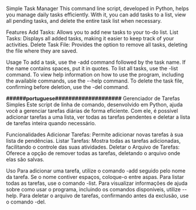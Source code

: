 Simple Task Manager
This command line script, developed in Python, helps you manage daily tasks efficiently. With it, you can add tasks to a list, view all pending tasks, and delete the entire task list when necessary.

Features
Add Tasks: Allows you to add new tasks to your to-do list.
List Tasks: Displays all added tasks, making it easier to keep track of your activities.
Delete Task File: Provides the option to remove all tasks, deleting the file where they are saved.

Usage
To add a task, use the -add command followed by the task name. If the name contains spaces, put it in quotes.
To list all tasks, use the -list command.
To view help information on how to use the program, including the available commands, use the --help command.
To delete the task file, confirming before deletion, use the -del command.


**######portuguese####################**
Gerenciador de Tarefas Simples
Este script de linha de comando, desenvolvido em Python, ajuda você a gerenciar tarefas diárias de forma eficiente. Com ele, é possível adicionar tarefas a uma lista, 
ver todas as tarefas pendentes e deletar a lista de tarefas inteira quando necessário.

Funcionalidades
Adicionar Tarefas: Permite adicionar novas tarefas à sua lista de pendências.
Listar Tarefas: Mostra todas as tarefas adicionadas, facilitando o controle das suas atividades.
Deletar o Arquivo de Tarefas: Oferece a opção de remover todas as tarefas, deletando o arquivo onde elas são salvas.

Uso
Para adicionar uma tarefa, utilize o comando -add seguido pelo nome da tarefa. Se o nome contiver espaços, coloque-o entre aspas.
Para listar todas as tarefas, use o comando -list.
Para visualizar informações de ajuda sobre como usar o programa, incluindo os comandos disponíveis, utilize --help.
Para deletar o arquivo de tarefas, confirmando antes da exclusão, use o comando -del.
